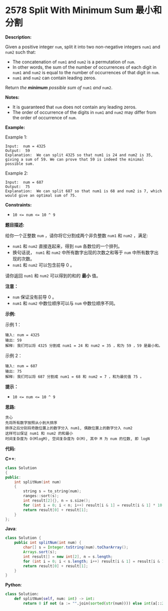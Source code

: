 # 2578 Split With Minimum Sum 最小和分割

__Description:__

Given a positive integer `num`, split it into two non-negative integers `num1` and `num2` such that:

- The concatenation of `num1` and `num2` is a permutation of `num`.
- In other words, the sum of the number of occurrences of each digit in `num1` and `num2` is equal to the number of occurrences of that digit in `num`.
- `num1` and `num2` can contain leading zeros.

Return _the __minimum__ possible sum of_ `num1` _and_ `num2`.

__Notes:__

- It is guaranteed that `num` does not contain any leading zeros.
- The order of occurrence of the digits in `num1` and `num2` may differ from the order of occurrence of `num`.

__Example:__

Example 1:

```text
Input:  num = 4325
Output:  59
Explanation:  We can split 4325 so that num1 is 24 and num2 is 35, giving a sum of 59. We can prove that 59 is indeed the minimal possible sum.
```

Example 2:

```text
Input:  num = 687
Output:  75
Explanation:  We can split 687 so that num1 is 68 and num2 is 7, which would give an optimal sum of 75.
```

__Constraints:__

- `10 <= num <= 10 ^ 9`

__题目描述:__

给你一个正整数 `num` ，请你将它分割成两个非负整数 `num1` 和 `num2` ，满足:

- `num1` 和 `num2` 直接连起来，得到 `num` 各数位的一个排列。
- 换句话说， `num1` 和 `num2` 中所有数字出现的次数之和等于 `num` 中所有数字出现的次数。
- `num1` 和 `num2` 可以包含前导 0 。

请你返回 `num1` 和 `num2` 可以得到的和的 __最小__ 值。

__注意：__

- `num` 保证没有前导 0 。
- `num1` 和 `num2` 中数位顺序可以与 `num` 中数位顺序不同。

__示例:__

示例 1：

```text
输入: num = 4325
输出: 59
解释: 我们可以将 4325 分割成 num1 = 24 和 num2 = 35 ，和为 59 ，59 是最小和。
```

示例 2：

```text
输入: num = 687
输出: 75
解释: 我们可以将 687 分割成 num1 = 68 和 num2 = 7 ，和为最优值 75 。
```

__提示：__

- `10 <= num <= 10 ^ 9`

__思路:__

```text
贪心
先将所有数字按照从小到大排序
排序之后分别将奇数位置上的数字分入 num1, 偶数位置上的数字分入 num2
这样可以保证 num1 和 num2 的和最小
时间复杂度为 O(MlogM), 空间复杂度为 O(M), 其中 M 为 num 的位数, 即 logN
```

__代码:__

__C++__:

```C++
class Solution 
{
public:
    int splitNum(int num) 
    {
        string s = to_string(num);
        ranges::sort(s);
        int result[2]{}, n = s.size();
        for (int i = 0; i < n; i++) result[i & 1] = result[i & 1] * 10 + s[i] - '0';
        return result[0] + result[1];
    }
};
```

__Java__:

```Java
class Solution {
    public int splitNum(int num) {
        char[] s = Integer.toString(num).toCharArray();
        Arrays.sort(s);
        int result[] = new int[2], n = s.length;
        for (int i = 0; i < s.length; i++) result[i & 1] = result[i & 1] * 10 + s[i] - '0';
        return result[0] + result[1];
    }
}
```

__Python__:

```Python
class Solution:
    def splitNum(self, num: int) -> int:
        return 0 if not (a := "".join(sorted(str(num)))) else int(a[::2]) + int(a[1::2])
```
